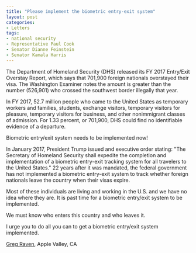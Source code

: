 ```yaml
---
title: "Please implement the biometric entry-exit system"
layout: post
categories:
- Letters
tags:
- national security
- Representative Paul Cook
- Senator Dianne Feinstein
- Senator Kamala Harris
---
```


The Department of Homeland Security (DHS) released its FY 2017 Entry/Exit Overstay Report, which says that 701,900 foreign nationals overstayed their visa. The Washington Examiner notes the amount is greater than the number (526,901) who crossed the southwest border illegally that year.

In FY 2017, 52.7 million people who came to the United States as temporary workers and families, students, exchange visitors, temporary visitors for pleasure, temporary visitors for business, and other nonimmigrant classes of admission. For 1.33 percent, or 701,900, DHS could find no identifiable evidence of a departure.

Biometric entry/exit system needs to be implemented now!

In January 2017, President Trump issued and executive order stating: "The Secretary of Homeland Security shall expedite the completion and implementation of a biometric entry-exit tracking system for all travelers to the United States." 22 years after it was mandated, the federal government has not implemented a biometric entry-exit system to track whether foreign nationals leave the country when their visas expire.

Most of these individuals are living and working in the U.S. and we have no idea where they are. It is past time for a biometric entry/exit system to be implemented.

We must know who enters this country and who leaves it.

I urge you to do all you can to get a biometric entry/exit system implemented.

[Greg Raven](https://www.gregraven.org/), Apple Valley, CA